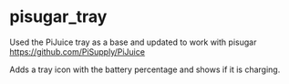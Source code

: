 # pisugar_tray
Used the PiJuice tray as a base and updated to work with pisugar https://github.com/PiSupply/PiJuice

Adds a tray icon with the battery percentage and shows if it is charging.
